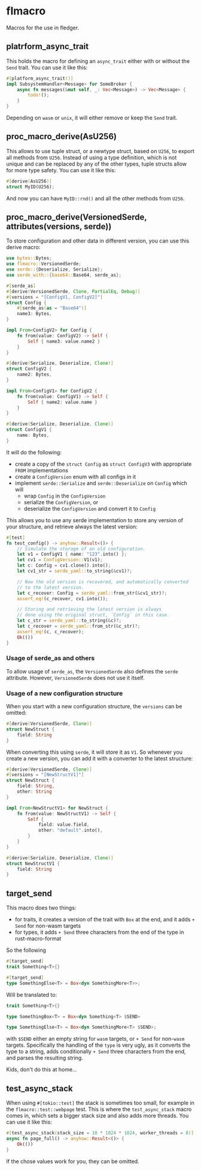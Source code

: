 # flmacro

Macros for the use in fledger.

## platrform_async_trait

This holds the macro for defining an `async_trait` either with or without the
`Send` trait.
You can use it like this:

```rust
#[platform_async_trait()]
impl SubsystemHandler<Message> for SomeBroker {
    async fn messages(&mut self, _: Vec<Message>) -> Vec<Message> {
        todo!();
    }
}
```

Depending on `wasm` or `unix`, it will either remove or keep the `Send` trait.

## proc_macro_derive(AsU256)

This allows to use tuple struct, or a newtype struct, based on `U256`, to export
all methods from `U256`.
Instead of using a type definition, which is not unique and can be replaced by any
of the other types, tuple structs allow for more type safety.
You can use it like this:

```rust
#[derive(AsU256)]
struct MyID(U256);
```

And now you can have `MyID::rnd()` and all the other methods from `U256`.

## proc_macro_derive(VersionedSerde, attributes(versions, serde))

To store configuration and other data in different version, you can use this 
derive macro:

```rust
use bytes::Bytes;
use flmacro::VersionedSerde;
use serde::{Deserialize, Serialize};
use serde_with::{base64::Base64, serde_as};

#[serde_as]
#[derive(VersionedSerde, Clone, PartialEq, Debug)]
#[versions = "[ConfigV1, ConfigV2]"]
struct Config {
    #[serde_as(as = "Base64")]
    name3: Bytes,
}

impl From<ConfigV2> for Config {
    fn from(value: ConfigV2) -> Self {
        Self { name3: value.name2 }
    }
}

#[derive(Serialize, Deserialize, Clone)]
struct ConfigV2 {
    name2: Bytes,
}

impl From<ConfigV1> for ConfigV2 {
    fn from(value: ConfigV1) -> Self {
        Self { name2: value.name }
    }
}

#[derive(Serialize, Deserialize, Clone)]
struct ConfigV1 {
    name: Bytes,
}
```

It will do the following:
- create a copy of the `struct Config` as `struct ConfigV3` with appropriate `FROM` implementations
- create a `ConfigVersion` enum with all configs in it
- implement `serde::Serialize` and `serde::Deserialize` on `Config` which will
  - wrap `Config` in the `ConfigVersion`
  - serialize the `ConfigVersion`, or
  - deserialize the `ConfigVersion` and convert it to `Config`

This allows you to use any serde implementation to store any version of your structure,
and retrieve always the latest version:

```rust
#[test]
fn test_config() -> anyhow::Result<()> {
    // Simulate the storage of an old configuration.
    let v1 = ConfigV1 { name: "123".into() };
    let cv1 = ConfigVersion::V1(v1);
    let c: Config = cv1.clone().into();
    let cv1_str = serde_yaml::to_string(&cv1)?;

    // Now the old version is recovered, and automatically converted
    // to the latest version.
    let c_recover: Config = serde_yaml::from_str(&cv1_str)?;
    assert_eq!(c_recover, cv1.into());

    // Storing and retrieving the latest version is always
    // done using the original struct, `Config` in this case.
    let c_str = serde_yaml::to_string(&c)?;
    let c_recover = serde_yaml::from_str(&c_str)?;
    assert_eq!(c, c_recover);
    Ok(())
}
```

### Usage of serde_as and others

To allow usage of `serde_as`, the `VersionedSerde` also defines the `serde` attribute.
However, `VersionedSerde` does not use it itself.

### Usage of a new configuration structure

When you start with a new configuration structure, the `versions` can be omitted:

```rust
#[derive(VersionedSerde, Clone)]
struct NewStruct {
    field: String
}
```

When converting this using `serde`, it will store it as `V1`.
So whenever you create a new version, you can add it with
a converter to the latest structure:

```rust
#[derive(VersionedSerde, Clone)]
#[versions = "[NewStructV1]"]
struct NewStruct {
    field: String,
    other: String
}

impl From<NewStructV1> for NewStruct {
    fn from(value: NewStructV1) -> Self {
        Self {
            field: value.field,
            other: "default".into(),
        }
    }
}

#[derive(Serialize, Deserialize, Clone)]
struct NewStructV1 {
    field: String
}
```

## target_send

This macro does two things:
- for traits, it creates a version of the trait with `Box` at the end, and
it adds `+ Send` for non-wasm targets
- for types, it adds `+ Send` three characters from the end of the type in
rust-macro-format

So the following

```rust
#[target_send]
trait Something<T>{}

#[target_send]
type SomethingElse<T> = Box<dyn SomethingMore<T>>;
```

Will be translated to:

```rust
trait Something<T>{}

type SomethingBox<T> = Box<dyn Something<T> $SEND>

type SomethingElse<T> = Box<dyn SomethingMore<T> $SEND>;
```

with `$SEND` either an empty string for `wasm` targets, or `+ Send` for non-`wasm` targets.
Specifically the handling of the `type` is very ugly, as it converts the type to a string,
adds conditionally `+ Send` three characters from the end, and parses the resulting string.

Kids, don't do this at home...

## test_async_stack

When using `#[tokio::test]` the stack is sometimes too small, for example in the 
`flmacro::test::webpage` test.
This is where the `test_async_stack` macro comes in, which sets a bigger stack size
and also adds more threads.
You can use it like this:

```rust
#[test_async_stack(stack_size = 10 * 1024 * 1024, worker_threads = 8)]
async fn page_full() -> anyhow::Result<()> {
    Ok(())
}
```

If the chose values work for you, they can be omitted.